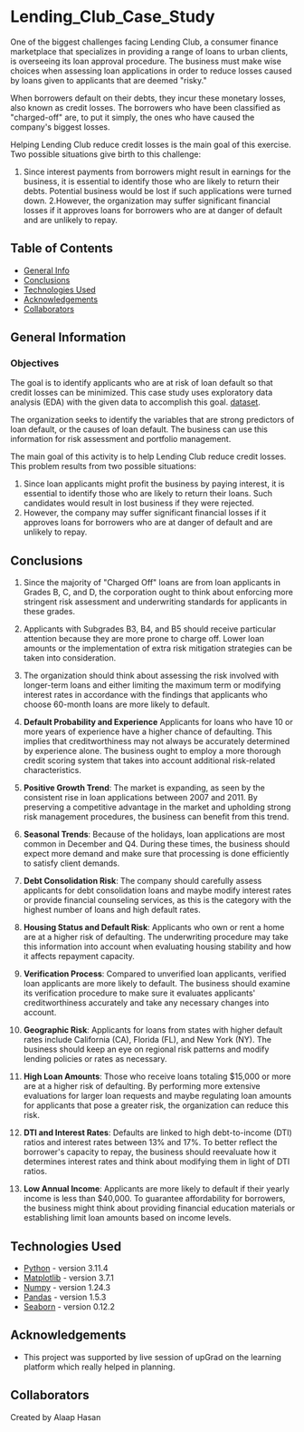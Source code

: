 # Lending_Club_Case_Study


One of the biggest challenges facing Lending Club, a consumer finance marketplace that specializes in providing a range of loans to urban clients, is overseeing its loan approval procedure. The business must make wise choices when assessing loan applications in order to reduce losses caused by loans given to applicants that are deemed "risky."

When borrowers default on their debts, they incur these monetary losses, also known as credit losses. The borrowers who have been classified as "charged-off" are, to put it simply, the ones who have caused the company's biggest losses.

Helping Lending Club reduce credit losses is the main goal of this exercise. Two possible situations give birth to this challenge:

1. Since interest payments from borrowers might result in earnings for the business, it is essential to identify those who are likely to return their debts. Potential business would be lost if such applications were turned down.
2.However, the organization may suffer significant financial losses if it approves loans for borrowers who are at danger of default and are unlikely to repay.

## Table of Contents

- [General Info](#general-information)
- [Conclusions](#conclusions)
- [Technologies Used](#technologies-used)
- [Acknowledgements](#acknowledgements)
- [Collaborators](#collaborators)

<!-- You can include any other section that is pertinent to your problem -->

## General Information

### Objectives

The goal is to identify applicants who are at risk of loan default so that credit losses can be minimized. This case study uses exploratory data analysis (EDA) with the given data to accomplish this goal. [dataset](./loan.csv).

The organization seeks to identify the variables that are strong predictors of loan default, or the causes of loan default. The business can use this information for risk assessment and portfolio management.

The main goal of this activity is to help Lending Club reduce credit losses. This problem results from two possible situations:

1. Since loan applicants might profit the business by paying interest, it is essential to identify those who are likely to return their loans. Such candidates would result in lost business if they were rejected.
2. However, the company may suffer significant financial losses if it approves loans for borrowers who are at danger of default and are unlikely to repay.

## Conclusions

1. Since the majority of "Charged Off" loans are from loan applicants in Grades B, C, and D, the corporation ought to think about enforcing more stringent risk assessment and underwriting standards for applicants in these grades.

2. Applicants with Subgrades B3, B4, and B5 should receive particular attention because they are more prone to charge off. Lower loan amounts or the implementation of extra risk mitigation strategies can be taken into consideration.

3. The organization should think about assessing the risk involved with longer-term loans and either limiting the maximum term or modifying interest rates in accordance with the findings that applicants who choose 60-month loans are more likely to default.

4. **Default Probability and Experience** Applicants for loans who have 10 or more years of experience have a higher chance of defaulting. This implies that creditworthiness may not always be accurately determined by experience alone. The business ought to employ a more thorough credit scoring system that takes into account additional risk-related characteristics.

5. **Positive Growth Trend**: The market is expanding, as seen by the consistent rise in loan applications between 2007 and 2011. By preserving a competitive advantage in the market and upholding strong risk management procedures, the business can benefit from this trend.

6. **Seasonal Trends**: Because of the holidays, loan applications are most common in December and Q4. During these times, the business should expect more demand and make sure that processing is done efficiently to satisfy client demands.

7. **Debt Consolidation Risk**: The company should carefully assess applicants for debt consolidation loans and maybe modify interest rates or provide financial counseling services, as this is the category with the highest number of loans and high default rates.

8. **Housing Status and Default Risk**: Applicants who own or rent a home are at a higher risk of defaulting. The underwriting procedure may take this information into account when evaluating housing stability and how it affects repayment capacity.

9. **Verification Process**: Compared to unverified loan applicants, verified loan applicants are more likely to default. The business should examine its verification procedure to make sure it evaluates applicants' creditworthiness accurately and take any necessary changes into account.

10. **Geographic Risk**: Applicants for loans from states with higher default rates include California (CA), Florida (FL), and New York (NY). The business should keep an eye on regional risk patterns and modify lending policies or rates as necessary.

11. **High Loan Amounts**: Those who receive loans totaling $15,000 or more are at a higher risk of defaulting. By performing more extensive evaluations for larger loan requests and maybe regulating loan amounts for applicants that pose a greater risk, the organization can reduce this risk.

12. **DTI and Interest Rates**: Defaults are linked to high debt-to-income (DTI) ratios and interest rates between 13\% and 17\%. To better reflect the borrower's capacity to repay, the business should reevaluate how it determines interest rates and think about modifying them in light of DTI ratios.

13. **Low Annual Income**: Applicants are more likely to default if their yearly income is less than $40,000. To guarantee affordability for borrowers, the business might think about providing financial education materials or establishing limit loan amounts based on income levels.


## Technologies Used

- [Python](https://www.python.org/) - version 3.11.4
- [Matplotlib](https://matplotlib.org/) - version 3.7.1
- [Numpy](https://numpy.org/) - version 1.24.3
- [Pandas](https://pandas.pydata.org/) - version 1.5.3
- [Seaborn](https://seaborn.pydata.org/) - version 0.12.2

<!-- As the libraries versions keep on changing, it is recommended to mention the version of library used in this project -->

## Acknowledgements

- This project was supported by live session of upGrad  on the learning platform which really helped in planning.

## Collaborators

Created by Alaap Hasan
